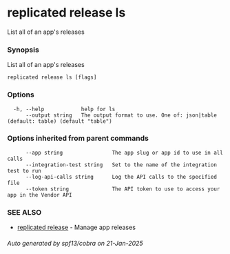# replicated release ls

List all of an app's releases

### Synopsis

List all of an app's releases

```
replicated release ls [flags]
```

### Options

```
  -h, --help            help for ls
      --output string   The output format to use. One of: json|table (default: table) (default "table")
```

### Options inherited from parent commands

```
      --app string                The app slug or app id to use in all calls
      --integration-test string   Set to the name of the integration test to run
      --log-api-calls string      Log the API calls to the specified file
      --token string              The API token to use to access your app in the Vendor API
```

### SEE ALSO

* [replicated release](replicated_release.md)	 - Manage app releases

###### Auto generated by spf13/cobra on 21-Jan-2025
